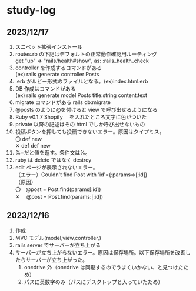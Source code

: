 # study-log

## 2023/12/17

1. スニペット拡張インストール
2. routes.rb の下記はデフォルトの正常動作確認用ルーティング  
   get "up" => "rails/health#show", as: :rails_health_check
3. controller を作成するコマンドがある  
   (ex) rails generate controller Posts
4. .erb がルビー形式のファイルとなる。(ex)index.html.erb
5. DB 作成はコマンドがある  
   (ex) rails generate model Posts title:string content:text
6. migrate コマンドがある
   rails db:migrate
7. @posts のように@を付けると view で呼び出せるようになる
8. Ruby v0.1.7 Shopify 　を入れたところ文字に色がついた
9. private 以降の記述はその html でしか呼び出せないもの
10. 投稿ボタンを押しても投稿できないエラー。原因はタイプミス。  
    〇 def new  
    ✕ def def new
11. %=だと値を返す。条件文は%。
12. ruby は delete ではなく destroy
13. edit ページが表示されないエラー。  
    （エラー）Couldn't find Post with 'id'={:params=>[:id]}  
    （原因）  
    〇　@post = Post.find(params[:id])　  
    ✕ 　@post = Post.find(params:[:id])

## 2023/12/16

1. 作成
2. MVC モデル(model,view,controller,)
3. rails server でサーバーが立ち上がる
4. サーバーが立ち上がらないエラー。原因は保存場所。以下保存場所を改善したらサーバーが立ち上がった。
   1. onedrive 外（onedrive は同期するのでうまくいかない、と見つけたため）
   2. パスに英数字のみ（パスにデスクトップと入っていたため）
